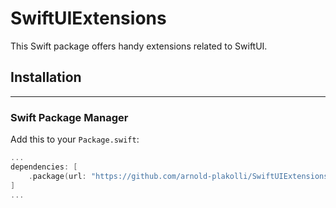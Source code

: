 # SwiftUIExtensions

This Swift package offers handy extensions related to SwiftUI.

## Installation
<hr>

### Swift Package Manager

Add this to your `Package.swift`:

```swift
...
dependencies: [
    .package(url: "https://github.com/arnold-plakolli/SwiftUIExtensions.git", branch: "main")
]
...
```

